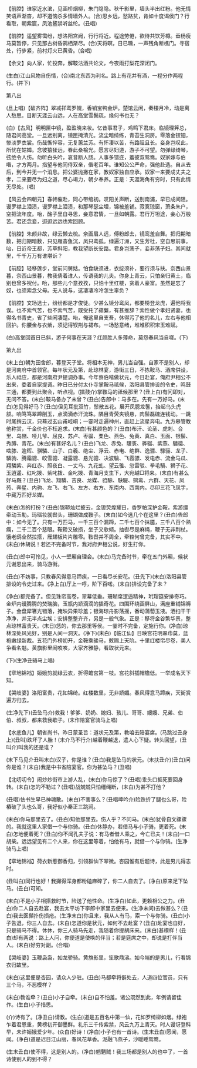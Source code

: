 <!-- { "loadSidebar": true } -->
【前腔】谁家近水滨，见画桥烟柳，朱门隐隐。秋千影里，墙头半出红粉。他无情笑语声渐杳，却不道恼杀多情墙外人。(合)思乡远，愁路贫，肯如十度谒侯门？行看取，朝紫宸，凤池鳌禁听丝纶。(丑唱)

【前腔】遥望雾霭纷，想洛阳宫阙，行行将近。程途劳倦，欲待共饮芳樽。垂杨瘦马莫暂停，只见那古树昏鸦栖渐尽。(合)天将暝，日已曛，一声残角断樵门。寻宿处，行步紧，前村灯火已黄昏。(合唱)

【余文】向人家，忙投奔，解鞍沽酒共论文，今夜雨打梨花深闭门。

(生白)江山风物自伤情，(合)南北东西为利名。路上有花并有酒，一程分作两程行。(并下)

第八出

(旦上唱)【破齐阵】翠减祥鸾罗幌，香销宝鸭金炉。楚馆云闲，秦楼月冷，动是离人愁思。目断天涯云山远，人在高堂雪鬓疏，缘何书也无？

(白)【古风】明明匣中镜，盈盈晓来妆。忆昔事君子，鸡鸣下君床。临镜理笄总，随君问高堂。一旦远别离，镜匣掩清光。流尘暗绮练，青苔生洞房。零落金钗钿，惨淡罗衣裳。伤哉憔悴容，无复蕙兰芳。有怀凄以苦，有路阻且长。妾身岂叹此，所忧在姑嫜。念彼猿猱远，眷此桑榆光。愿言尽妇道，游子不可望。勿弹绿绮琴，弦绝令人伤。勿听白头吟，哀音断人肠。人事多错迕，羞彼双鸳鸯。奴家嫁与伯喈，才方两月。指望与他同侍双亲，偕老百年。谁知公公严命，强他赴选。自从去后，到今并无一个消息。把公婆抛撇在家，教奴家独自应承。奴家一来要成丈夫之孝，二来要尽为妇之道，尽心竭力，朝夕奉养。正是：天涯海角有穷时，只有此情无尽处。(唱)

【风云会四朝元】春帏催赴，同心带绾初。叹阳关声断，送别南浦，早已成间阻。谩罗襟上泪渍，谩罗襟上泪渍，和那琴瑟尘埋，锦被羞铺。寂寞琼窗，萧条朱户，空把流年度。咍，酩子里自寻思，妾意君情，一旦如朝露。君行万坦途，妾心万般苦。君还念妾，迢迢远远也索回顾。

【前腔】朱颜非故，绿云懒去梳。奈画眉人远，傅粉郎去，镜鸾羞自舞。把归期暗数，把归期暗数，只见雁杳鱼沉，凤只鸾孤。绿遍汀洲，又生芳杜，空自思前事。咍，日近帝王都，芳草斜阳，教我望断长安路。君身岂荡子，妾非荡子妇。其间就里，千千万万有谁堪诉？

【前腔】轻移莲步，堂前问舅姑。怕食缺须进，衣绽须补，要行须与扶。奈西山景暮，奈西山景暮，教我倩着谁人，传语我的儿夫。你身上青云，只怕亲归黄土，临别也曾多祝付。咍，那些儿个意孜孜，只怕十里红楼，贪着人豪富。虽然是忘了奴，也须索念父母。无人说与，这凄凄冷冷怎生辜负？

【前腔】文场选士，纷纷都是才俊徒。少甚么镜分鸾凤，都要榜登龙虎，遍他将我误。也不索气苦，也不索气苦，既受托了蘋蘩，有甚推辞？索性做个孝妇贤妻，也得名书青史，省了些闲凄楚。咍，俺这里自支吾，休得污了他的名儿，左右与他相回护。你腰金与衣紫，须记得钗荆与裙布。一场愁意绪，堆堆积积宋玉难赋。

(白)高堂回首日已斜，游子何事在天涯？红颜胜人多薄命，莫怨春风当自嗟。(下)

第九出

(末上白)朝为田舍郎，暮登天子堂。将相本无神，男儿当自强。自家不是别人，却是河南府中首领官。每年状元及第，赴琼林宴，游街三日，不拣鞍马、酒席供设，乐人祗应，都是河南府尹提调办事。今年蔡伯喈做状元，今日赴宴，俺府尹相公不出来，委着自家提调。昨日已分付太仆寺掌鞍马祗候，洛阳县管排设的令史，鸣鼓三通，都要到此聚会，听点视。(擂鼓介)掌鞍马的祗候那里？(丑上白)有问即对，无问不答。(末白)鞍马备办了未曾？(丑白)告郎中：马多在。先有一万好马。(末白)怎见得好马？(丑白)但见耳批双竹，鬃散五花。展开凤臆龙鬐，抬起乌头虎颔。响笃笃翠蹄削玉，点滴滴赤汗流珠。隅目青荧夹镜悬，肉鬃磊磈连钱动。一跳时尾捎云汉，只蓦过玄山甫崆峒；一霎时走遍神州，直赶上流星奔电。九方皋管教他称赏，千金价也不枉追求。(末白)有甚颜色的？(丑白)布汗、论圣、虎刺、合里、乌赭、哑儿爷、屈良、苏卢、枣骝、栗色、燕色、兔黄、真白、玉面、银鬃、秀膊、青花。(末白)有甚好名儿？(丑白)飞龙、赤兔、騕褭、骅骝、紫燕、驌骦、啮膝、逾晖、骐驎、山子、白羲、绝尘、浮云、赤电、绝群、逸骠、騄骊、龙子、驎驹、腾霜骢、皎雪骢、凝露骢、悬光骢、决波騟、飞霞骠、发电赤、流金马瓜、翔驎紫、奔红赤、照夜白、一丈乌、九花虬、望云骓、忽雷驳、拳毛騧、狮子花、玉逍遥、红叱拨、紫叱拨、金叱拨、青海月支生下，大宛越□将来。(末白)有甚么好马厩？(丑白)飞龙、翔驎、吉良、龙媒、驺駼、駃騠、鹓鸾、六群、天花、凤苑、奔星、内驹、左飞、右飞、左方、右方、东南内、西南内。尽印三花飞凤字，中藏万匹好龙媒。

(末白)怎的打扮？(丑白)锦鞯灿烂披云，金镫荧煌耀日，香罗帕深护金鞍，紫游缰牵动玉勒。玛瑙妆就辔头，珊瑚做成鞍子。(末白)如今选几个在这里？(丑白)告郎中：如今无了。只有一万匹马，一千三百个漏蹄，二千七百个抹靥，三千八百个熟瘸，二千二百个慈眼。鞍鞒又破损，坐子又欹倾。抽辔尽是麻绳，鞭子无非荆杖。饿老鸱全然拉搭，雁翅板片片雕零。鞍辔并不周全，牵鞚何曾完备，其实不中。(末白)休胡说！若还不完备时节，我对府尹相公说，好生打你。

(丑白)郎中可怜见，小人一壁厢自理会。(末白)马完备时节，牵在五门外厢，候状元谢恩出来，骑马游街。

(丑白)不妨事，只教春风得意马蹄疾，一日看尽长安花。(丑先下)(末白)洛阳县管排设的令史过来。(净上白)厅上一呼，阶下百喏。(末白)排设完备了未？

(净白)都完备了。但见珠帘高卷，翠幕低垂。珊瑚席逻逼精神，玳瑁筵安排奇巧。金炉内谩腾腾的焚瑞脑，玉瓶内娇滴滴的插奇花。四围环绕画屏山，满座重铺锦褥子。金盘犀箸光错落，掩映异果珍羞；银海琼舟影荡摇，番动蒲萄玉液。洒扫干干净净，并无半点尘埃；安排整整齐齐，另是一般气象。正是：移将金谷繁华景，整点琼林富贵天。(末日)恁的，你去那里等侯。一霎时不完备，定施行你。(净白)琼林深处风光好，别是人间一洞天。(净下)(末白)【临江仙】日映宫花明翠巾莫，蓝袍嫩绿新裁。五花门外榜初开，金鞍乘骏马，敕赐上天阶。十里红楼帘尽卷，美人争看名魁。黄旗影里闹咳咳，大家齐雅静，看取状元来。

(下)(生净丑骑马上唱)

【窣地锦裆】姮娥剪就绿云衣，折得蟾宫第一枝。宫花斜插帽檐低。一举成名天下知。

【哭岐婆】洛阳富贵，花如锦绮。红楼数里，无非娇媚。春风得意马蹄疾，天街赏遍方归去。

(生净先下)(丑坠马介)救我！爹爹、奶奶、媳妇、孩儿、哥哥、嫂嫂、兄弟、伯伯、叔叔，都来救我歇子。(末作陪宴官骑马上唱)

【水底鱼儿】朝省尚书，昨日蒙圣旨：道状元及第，教咱去陪宴席。(马跳过丑身上)(丑叫)跌坏了人胎！(末介马不行介)越着鞭越退，遣人心下疑。转头回望，(丑叫介)叫我的还是谁？

(末下马见介丑叫末白)汉子，你是谁？(丑白)我是坠马的状元。(末扶丑介)(丑白)问你是谁？(末白)我是中书省陪宴官。你为甚坠马？(丑唱)

【北叨叨令】闹炒炒街市上游人乱，(末白)你马惊了？(丑唱)乖头口抵死要回身转。(末白)怎的不勒过？(丑唱)战兢兢只怕缰绳断，(末白)为甚不打他？

(丑唱)怯书生早已神魂散。(末白)不害事么？(丑唱呻吟介)险跌折了腿也么哥，险樁破了头也么哥，我好似小秦正三跳涧。

(末白)你马那里去了。(丑白)知他那里去。伤人乎？不问马。(末白)犹骨自文骤骤的。我就这里人家借一个与你骑。(丑白)休静办，若借马与小子骑，更着死。(末白)怎地便着死？(丑白)你不闻孔夫子说：有马者借人乘之，今亡已夫！(末白)一口胡柴。远远望见有二个人来，你在这里等着，怕他有马，就借一个与你骑。(生净骑马上唱)

【窣地锦裆】荷衣新惹御香归，引领群仙下翠微。杏园惟有后题诗，此是男儿得志时。

(丑叫白)同行也好！我攧得浑身都粉磕麻碎了，你二人自去了。(净白)原来足下坠马。(丑白)可知。

(末白)不是小子相搭救时节，险送了他性命。(生净白)如此，更赖相公之力。(丑白)你二人自去赴宴，我去太平坊下李郎中家里去便来。(生净末问)去做甚么？(丑白)我去医攧扑伤损疮。(生净末白)你且来，我从人有马，索一个与你骑。(丑白)小子告退，你三人自去。(末白)怎道你是状元，如何不去赴宴？(丑白)赴宴也自好，只是骑马不得。休休，你三人骑马先走，我随着你提胡床来。(末白)甚模样！(丑白)却有两说：路上人问，你便道是使唤的伴当；若是筵席之中，却说是打伴当人。(末白)好穷对副。(合唱)

【哭岐婆】玉鞭袅袅，如龙骄骑。黄旗影里，笙歌鼎沸。如今端的是男儿，行看锦衣归故里。

(末白)这里便是杏园，请众人少驻。(丑白)马都牵将僻处去，人道四位官员，只有三个马，不恶模样？

(末白)教谁牵？(丑白)小子自牵。(末白)自不怕羞。诸公既然到此，年例请留佳作。(生白)小子措思。

(介)诗有了。(净丑白)请教。(生白)道是五百名中第一仙，花如罗绮柳如烟。绿袍乍着君恩重，黄榜初开御墨鲜。礼乐三千传紫禁，风云九万上青天。时人谩讶登科早，未许姮娥爱少年。(众白)好诗！(净白)小子也有一首诗。(生末丑白)愿闻，愿闻。(净白)道是迟日江山丽，春风花草香。泥融飞燕子，沙暖睡鸳鸯。

(生末丑白)使不得，这是别人的。(净白)魍魉贼！我三场都是别人的也中了，一首诗使别人的到不得？


